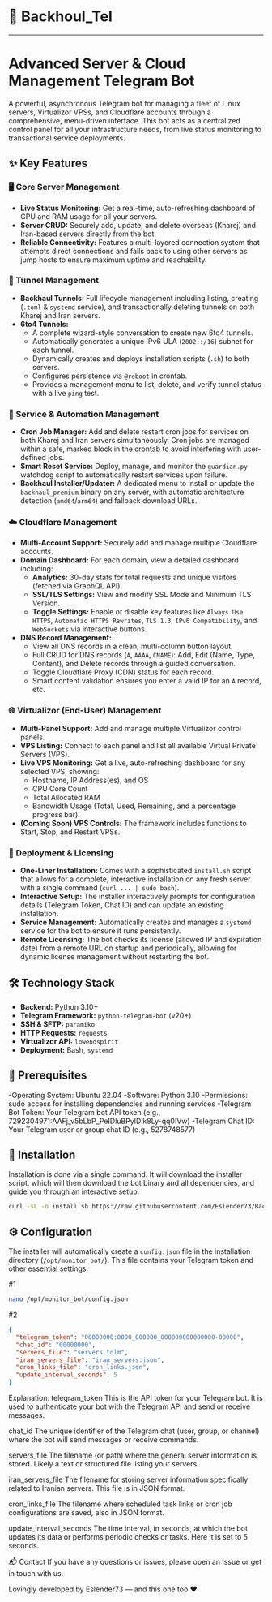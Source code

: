 # 📡 Backhoul_Tel


------------------------

# Advanced Server & Cloud Management Telegram Bot

A powerful, asynchronous Telegram bot for managing a fleet of Linux servers, Virtualizor VPSs, and Cloudflare accounts through a comprehensive, menu-driven interface. This bot acts as a centralized control panel for all your infrastructure needs, from live status monitoring to transactional service deployments.

## ✨ Key Features

### 🖥️ Core Server Management

  - **Live Status Monitoring:** Get a real-time, auto-refreshing dashboard of CPU and RAM usage for all your servers.
  - **Server CRUD:** Securely add, update, and delete overseas (Kharej) and Iran-based servers directly from the bot.
  - **Reliable Connectivity:** Features a multi-layered connection system that attempts direct connections and falls back to using other servers as jump hosts to ensure maximum uptime and reachability.

### 🔗 Tunnel Management

  - **Backhaul Tunnels:** Full lifecycle management including listing, creating (`.toml` & `systemd` service), and transactionally deleting tunnels on both Kharej and Iran servers.
  - **6to4 Tunnels:**
      - A complete wizard-style conversation to create new 6to4 tunnels.
      - Automatically generates a unique IPv6 ULA (`2002::/16`) subnet for each tunnel.
      - Dynamically creates and deploys installation scripts (`.sh`) to both servers.
      - Configures persistence via `@reboot` in crontab.
      - Provides a management menu to list, delete, and verify tunnel status with a live `ping` test.

### 🤖 Service & Automation Management

  - **Cron Job Manager:** Add and delete restart cron jobs for services on both Kharej and Iran servers simultaneously. Cron jobs are managed within a safe, marked block in the crontab to avoid interfering with user-defined jobs.
  - **Smart Reset Service:** Deploy, manage, and monitor the `guardian.py` watchdog script to automatically restart services upon failure.
  - **Backhaul Installer/Updater:** A dedicated menu to install or update the `backhaul_premium` binary on any server, with automatic architecture detection (`amd64`/`arm64`) and fallback download URLs.

### ☁️ Cloudflare Management

  - **Multi-Account Support:** Securely add and manage multiple Cloudflare accounts.
  - **Domain Dashboard:** For each domain, view a detailed dashboard including:
      - **Analytics:** 30-day stats for total requests and unique visitors (fetched via GraphQL API).
      - **SSL/TLS Settings:** View and modify SSL Mode and Minimum TLS Version.
      - **Toggle Settings:** Enable or disable key features like `Always Use HTTPS`, `Automatic HTTPS Rewrites`, `TLS 1.3`, `IPv6 Compatibility`, and `WebSockets` via interactive buttons.
  - **DNS Record Management:**
      - View all DNS records in a clean, multi-column button layout.
      - Full CRUD for DNS records (`A`, `AAAA`, `CNAME`): Add, Edit (Name, Type, Content), and Delete records through a guided conversation.
      - Toggle Cloudflare Proxy (CDN) status for each record.
      - Smart content validation ensures you enter a valid IP for an `A` record, etc.

### 🌐 Virtualizor (End-User) Management

  - **Multi-Panel Support:** Add and manage multiple Virtualizor control panels.
  - **VPS Listing:** Connect to each panel and list all available Virtual Private Servers (VPS).
  - **Live VPS Monitoring:** Get a live, auto-refreshing dashboard for any selected VPS, showing:
      - Hostname, IP Address(es), and OS
      - CPU Core Count
      - Total Allocated RAM
      - Bandwidth Usage (Total, Used, Remaining, and a percentage progress bar).
  - **(Coming Soon) VPS Controls:** The framework includes functions to Start, Stop, and Restart VPSs.

### 🚀 Deployment & Licensing

  - **One-Liner Installation:** Comes with a sophisticated `install.sh` script that allows for a complete, interactive installation on any fresh server with a single command (`curl ... | sudo bash`).
  - **Interactive Setup:** The installer interactively prompts for configuration details (Telegram Token, Chat ID) and can update an existing installation.
  - **Service Management:** Automatically creates and manages a `systemd` service for the bot to ensure it runs persistently.
  - **Remote Licensing:** The bot checks its license (allowed IP and expiration date) from a remote URL on startup and periodically, allowing for dynamic license management without restarting the bot.

## 🛠️ Technology Stack

  - **Backend:** Python 3.10+
  - **Telegram Framework:** `python-telegram-bot` (v20+)
  - **SSH & SFTP:** `paramiko`
  - **HTTP Requests:** `requests`
  - **Virtualizor API:** `lowendspirit`
  - **Deployment:** Bash, `systemd`
## 🧰 Prerequisites
  -Operating System: Ubuntu 22.04
  -Software: Python 3.10
  -Permissions: sudo access for installing dependencies and running services
  -Telegram Bot Token: Your Telegram bot API token (e.g., 7292304971:AAFj_v5bLbP_PeIDluBPyIDlk8Ly-qq0IVw)
  -Telegram Chat ID: Your Telegram user or group chat ID (e.g., 5278748577)


## 🚀 Installation

Installation is done via a single command. It will download the installer script, which will then download the bot binary and all dependencies, and guide you through an interactive setup.

```bash
curl -sL -o install.sh https://raw.githubusercontent.com/Eslender73/Backhoul_Tel/main/install.sh && chmod +x install.sh && sudo ./install.sh
```

## ⚙️ Configuration

The installer will automatically create a `config.json` file in the installation directory (`/opt/monitor_bot/`). This file contains your Telegram token and other essential settings.

#1
```bash
nano /opt/monitor_bot/config.json
```
#2
```json
{
  "telegram_token": "00000000:0000_000000_000000000000000-00000",
  "chat_id": "00000000",
  "servers_file": "servers.tolm",
  "iran_servers_file": "iran_servers.json",
  "cron_links_file": "cron_links.json",
  "update_interval_seconds": 5
}
```
Explanation:
telegram_token
This is the API token for your Telegram bot. It is used to authenticate your bot with the Telegram API and send or receive messages.

chat_id
The unique identifier of the Telegram chat (user, group, or channel) where the bot will send messages or receive commands.

servers_file
The filename (or path) where the general server information is stored. Likely a text or structured file listing your servers.

iran_servers_file
The filename for storing server information specifically related to Iranian servers. This file is in JSON format.

cron_links_file
The filename where scheduled task links or cron job configurations are saved, also in JSON format.

update_interval_seconds
The time interval, in seconds, at which the bot updates its data or performs periodic checks or tasks. Here it is set to 5 seconds.


📬 Contact
If you have any questions or issues, please open an Issue or get in touch with us.

Lovingly developed by Eslender73 — and this one too ❤️
